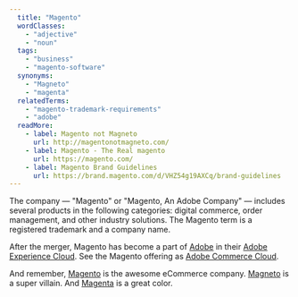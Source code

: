 ```yaml
---
  title: "Magento"
  wordClasses:
    - "adjective"
    - "noun"
  tags:
    - "business"
    - "magento-software"
  synonyms:
    - "Magneto"
    - "magenta"
  relatedTerms:
    - "magento-trademark-requirements"
    - "adobe"
  readMore:
    - label: Magento not Magneto
      url: http://magentonotmagneto.com/
    - label: Magento - The Real magento
      url: https://magento.com/
    - label: Magento Brand Guidelines
      url: https://brand.magento.com/d/VHZ54g19AXCq/brand-guidelines
---
```

The company — "Magento" or "Magento, An Adobe Company" — includes several products in the following categories: digital commerce, order management, and other industry solutions. The Magento term is a registered trademark and a company name.

After the merger, Magento has become a part of [Adobe](https://www.adobe.com) in their [Adobe Experience Cloud](https://www.adobe.com/experience-cloud.html). See the Magento offering as [Adobe Commerce Cloud](https://www.adobe.com/commerce/magento.html).

And remember, [Magento](https://magento.com/) is the awesome eCommerce company. [Magneto](http://magentonotmagneto.com/) is a super villain. And [Magenta](https://www.pantone.com/color-finder/Process-Magenta-C) is a great color.
